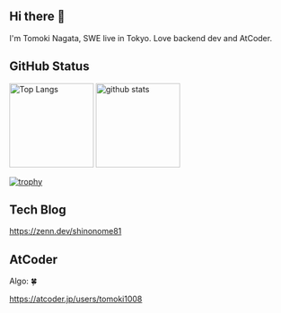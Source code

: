 ## Hi there 👋
I'm Tomoki Nagata, SWE live in Tokyo. Love backend dev and AtCoder. 

## GitHub Status
<p align="left"> 
  <img alt="Top Langs" height="150px" src="https://github-readme-stats.vercel.app/api/top-langs/?username=Tomoki108&layout=compact&show_icons=true&theme=onedark" />
  <img alt="github stats" height="150px" src="https://github-readme-stats.vercel.app/api?username=Tomoki108&theme=onedark&show_icons=ture" />
</p>

[![trophy](https://github-profile-trophy.vercel.app/?username=Tomoki108&theme=onedark&column=8)](https://github.com/ryo-ma/github-profile-trophy)

## Tech Blog
https://zenn.dev/shinonome81

## AtCoder

Algo: 🍀

https://atcoder.jp/users/tomoki1008


<!--
**Tomoki108/Tomoki108** is a ✨ _special_ ✨ repository because its `README.md` (this file) appears on your GitHub profile.

Here are some ideas to get you started:

- 🔭 I’m currently working on ...
- 🌱 I’m currently learning ...
- 👯 I’m looking to collaborate on ...
- 🤔 I’m looking for help with ...
- 💬 Ask me about ...
- 📫 How to reach me: ...
- 😄 Pronouns: ...
- ⚡ Fun fact: ...
-->

